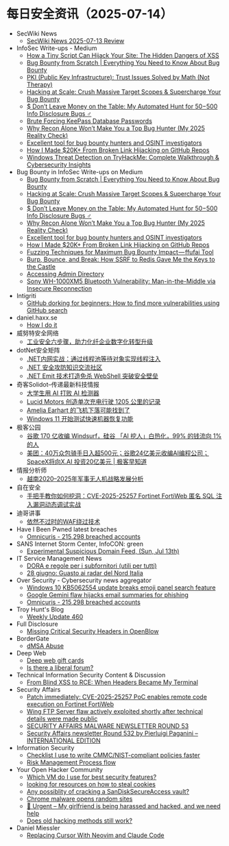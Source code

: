 # 每日安全资讯（2025-07-14）

- SecWiki News
  - [SecWiki News 2025-07-13 Review](http://www.sec-wiki.com/?2025-07-13)
- InfoSec Write-ups - Medium
  - [How a Tiny Script Can Hijack Your Site: The Hidden Dangers of XSS](https://infosecwriteups.com/how-a-tiny-script-can-hijack-your-site-the-hidden-dangers-of-xss-0df74dd6444f?source=rss----7b722bfd1b8d---4)
  - [Bug Bounty from Scratch | Everything You Need to Know About Bug Bounty](https://infosecwriteups.com/bug-bounty-from-scratch-everything-you-need-to-know-about-bug-bounty-7188d57d36f2?source=rss----7b722bfd1b8d---4)
  - [PKI (Public Key Infrastructure): Trust Issues Solved by Math (Not Therapy)](https://infosecwriteups.com/pki-public-key-infrastructure-trust-issues-solved-by-math-not-therapy-c536b7c2cc24?source=rss----7b722bfd1b8d---4)
  - [Hacking at Scale: Crush Massive Target Scopes & Supercharge Your Bug Bounty](https://infosecwriteups.com/hacking-at-scale-crush-massive-target-scopes-supercharge-your-bug-bounty-dcd856d01601?source=rss----7b722bfd1b8d---4)
  - [$ Don’t Leave Money on the Table: My Automated Hunt for $50-$500 Info Disclosure Bugs ️‍♂️](https://infosecwriteups.com/dont-leave-money-on-the-table-my-automated-hunt-for-50-500-info-disclosure-bugs-%EF%B8%8F-%EF%B8%8F-e088eba923cf?source=rss----7b722bfd1b8d---4)
  - [Brute Forcing KeePass Database Passwords](https://infosecwriteups.com/brute-forcing-keepass-database-passwords-cbe2433b7beb?source=rss----7b722bfd1b8d---4)
  - [Why Recon Alone Won’t Make You a Top Bug Hunter (My 2025 Reality Check)](https://infosecwriteups.com/why-recon-alone-wont-make-you-a-top-bug-hunter-my-2025-reality-check-4d7843e39019?source=rss----7b722bfd1b8d---4)
  - [Excellent tool for bug bounty hunters and OSINT investigators](https://infosecwriteups.com/excellent-tool-for-bug-bounty-hunters-and-osint-investigators-b6655cbabb28?source=rss----7b722bfd1b8d---4)
  - [How I Made $20K+ From Broken Link Hijacking on GitHub Repos](https://infosecwriteups.com/how-i-made-20k-from-broken-link-hijacking-on-github-repos-67d8917912f7?source=rss----7b722bfd1b8d---4)
  - [Windows Threat Detection on TryHackMe: Complete Walkthrough & Cybersecurity Insights](https://infosecwriteups.com/windows-threat-detection-on-tryhackme-complete-walkthrough-cybersecurity-insights-de3fc235968d?source=rss----7b722bfd1b8d---4)
- Bug Bounty in InfoSec Write-ups on Medium
  - [Bug Bounty from Scratch | Everything You Need to Know About Bug Bounty](https://infosecwriteups.com/bug-bounty-from-scratch-everything-you-need-to-know-about-bug-bounty-7188d57d36f2?source=rss----7b722bfd1b8d--bug_bounty)
  - [Hacking at Scale: Crush Massive Target Scopes & Supercharge Your Bug Bounty](https://infosecwriteups.com/hacking-at-scale-crush-massive-target-scopes-supercharge-your-bug-bounty-dcd856d01601?source=rss----7b722bfd1b8d--bug_bounty)
  - [$ Don’t Leave Money on the Table: My Automated Hunt for $50-$500 Info Disclosure Bugs ️‍♂️](https://infosecwriteups.com/dont-leave-money-on-the-table-my-automated-hunt-for-50-500-info-disclosure-bugs-%EF%B8%8F-%EF%B8%8F-e088eba923cf?source=rss----7b722bfd1b8d--bug_bounty)
  - [Why Recon Alone Won’t Make You a Top Bug Hunter (My 2025 Reality Check)](https://infosecwriteups.com/why-recon-alone-wont-make-you-a-top-bug-hunter-my-2025-reality-check-4d7843e39019?source=rss----7b722bfd1b8d--bug_bounty)
  - [Excellent tool for bug bounty hunters and OSINT investigators](https://infosecwriteups.com/excellent-tool-for-bug-bounty-hunters-and-osint-investigators-b6655cbabb28?source=rss----7b722bfd1b8d--bug_bounty)
  - [How I Made $20K+ From Broken Link Hijacking on GitHub Repos](https://infosecwriteups.com/how-i-made-20k-from-broken-link-hijacking-on-github-repos-67d8917912f7?source=rss----7b722bfd1b8d--bug_bounty)
  - [Fuzzing Techniques for Maximum Bug Bounty Impact — ffufai Tool](https://infosecwriteups.com/fuzzing-techniques-for-maximum-bug-bounty-impact-ffufai-tool-74e21735d6f1?source=rss----7b722bfd1b8d--bug_bounty)
  - [Burp, Bounce, and Break: How SSRF to Redis Gave Me the Keys to the Castle](https://infosecwriteups.com/burp-bounce-and-break-how-ssrf-to-redis-gave-me-the-keys-to-the-castle-19ba546093e4?source=rss----7b722bfd1b8d--bug_bounty)
  - [Accessing Admin Directory](https://infosecwriteups.com/accessing-admin-directory-eec04145a0fc?source=rss----7b722bfd1b8d--bug_bounty)
  - [Sony WH-1000XM5 Bluetooth Vulnerability: Man-in-the-Middle via Insecure Reconnection](https://infosecwriteups.com/sony-wh-1000xm5-bluetooth-vulnerability-man-in-the-middle-via-insecure-reconnection-cb1125e2f77b?source=rss----7b722bfd1b8d--bug_bounty)
- Intigriti
  - [GitHub dorking for beginners: How to find more vulnerabilities using GitHub search](https://www.intigriti.com/researchers/blog/hacking-tools/advanced-github-dorking-guide)
- daniel.haxx.se
  - [How I do it](https://daniel.haxx.se/blog/2025/07/13/how-i-do-it/)
- 威努特安全网络
  - [工业安全六步骤，助力化纤企业数字化转型升级](https://mp.weixin.qq.com/s?__biz=MzAwNTgyODU3NQ==&mid=2651134314&idx=1&sn=38c6d036f677da15478b92b9e394b382)
- dotNet安全矩阵
  - [.NET内网实战：通过线程池等待对象实现线程注入](https://mp.weixin.qq.com/s?__biz=MzUyOTc3NTQ5MA==&mid=2247500073&idx=1&sn=70def9028da43f156cc586ca9b2f6fc3)
  - [.NET 安全攻防知识交流社区](https://mp.weixin.qq.com/s?__biz=MzUyOTc3NTQ5MA==&mid=2247500073&idx=2&sn=9bf564c7b3a016326d2f647fe535a202)
  - [.NET Emit 技术打造免杀 WebShell 突破安全壁垒](https://mp.weixin.qq.com/s?__biz=MzUyOTc3NTQ5MA==&mid=2247500073&idx=3&sn=1b429e6f4c62558d01b04dc3bc62fc13)
- 奇客Solidot–传递最新科技情报
  - [大学生用 AI 打败 AI 检测器](https://www.solidot.org/story?sid=81783)
  - [Lucid Motors 创造单次充电行驶 1205 公里的记录](https://www.solidot.org/story?sid=81782)
  - [Amelia Earhart 的飞机下落可能找到了](https://www.solidot.org/story?sid=81781)
  - [Windows 11 开始测试快速机器恢复功能](https://www.solidot.org/story?sid=81780)
- 极客公园
  - [谷歌 170 亿收编 Windsurf，硅谷 「AI 挖人」白热化，99% 的钱流向 1% 的人](https://mp.weixin.qq.com/s?__biz=MTMwNDMwODQ0MQ==&mid=2653082640&idx=1&sn=30bf214238a35fe76c69166ed7bb3814)
  - [美团：40万众包骑手日入超500元；谷歌24亿美元收编AI编程公司；SpaceX将向X.AI 投资20亿美元 | 极客早知道](https://mp.weixin.qq.com/s?__biz=MTMwNDMwODQ0MQ==&mid=2653082621&idx=1&sn=c92068ab0f35c556a553784236b88afc)
- 情报分析师
  - [越南2020–2025年军事无人机战略发展分析](https://mp.weixin.qq.com/s?__biz=MzA3Mjc1MTkwOA==&mid=2650561772&idx=1&sn=8a746c83354b713639a1f4233301e411)
- 自在安全
  - [手把手教你如何挖洞：CVE-2025-25257 Fortinet FortiWeb 匿名 SQL 注入漏洞动态调试实战](https://mp.weixin.qq.com/s?__biz=Mzk0NTU5Mjg0Ng==&mid=2247492236&idx=1&sn=8d8564b4b92621d0ce1783198a801077)
- 迪哥讲事
  - [依然不过时的WAF绕过技术](https://mp.weixin.qq.com/s?__biz=MzIzMTIzNTM0MA==&mid=2247497884&idx=1&sn=ece312b9a38c44d79d3721eb53976087)
- Have I Been Pwned latest breaches
  - [Omnicuris - 215,298 breached accounts](https://haveibeenpwned.com/Breach/Omnicuris)
- SANS Internet Storm Center, InfoCON: green
  - [Experimental Suspicious Domain Feed, (Sun, Jul 13th)](https://isc.sans.edu/diary/rss/32102)
- IT Service Management News
  - [DORA e regole per i subfornitori (utili per tutti)](http://blog.cesaregallotti.it/2025/07/dora-e-regole-per-i-subfornitori-utili.html)
  - [28 giugno: Guasto ai radar del Nord Italia](http://blog.cesaregallotti.it/2025/07/28-giugno-guasto-ai-radar-del-nord.html)
- Over Security - Cybersecurity news aggregator
  - [Windows 10 KB5062554 update breaks emoji panel search feature](https://www.bleepingcomputer.com/news/microsoft/windows-10-kb5062554-update-breaks-emoji-panel-search-feature/)
  - [Google Gemini flaw hijacks email summaries for phishing](https://www.bleepingcomputer.com/news/security/google-gemini-flaw-hijacks-email-summaries-for-phishing/)
  - [Omnicuris - 215,298 breached accounts](https://haveibeenpwned.com/Breach/Omnicuris)
- Troy Hunt's Blog
  - [Weekly Update 460](https://www.troyhunt.com/weekly-update-460/)
- Full Disclosure
  - [Missing Critical Security Headers in OpenBlow](https://seclists.org/fulldisclosure/2025/Jul/13)
- BorderGate
  - [dMSA Abuse](https://www.bordergate.co.uk/dmsa-abuse/)
- Deep Web
  - [Deep web gift cards](https://www.reddit.com/r/deepweb/comments/1lyxojn/deep_web_gift_cards/)
  - [Is there a liberal forum?](https://www.reddit.com/r/deepweb/comments/1lyewad/is_there_a_liberal_forum/)
- Technical Information Security Content & Discussion
  - [From Blind XSS to RCE: When Headers Became My Terminal](https://www.reddit.com/r/netsec/comments/1lyfkpu/from_blind_xss_to_rce_when_headers_became_my/)
- Security Affairs
  - [Patch immediately: CVE-2025-25257 PoC enables remote code execution on Fortinet FortiWeb](https://securityaffairs.com/179874/security/patch-immediately-cve-2025-25257-poc-enables-remote-code-execution-on-fortinet-fortiweb.html)
  - [Wing FTP Server flaw actively exploited shortly after technical details were made public](https://securityaffairs.com/179861/hacking/wing-ftp-server-flaw-actively-exploited-shortly-after-technical-details-were-made-public.html)
  - [SECURITY AFFAIRS MALWARE NEWSLETTER ROUND 53](https://securityaffairs.com/179854/breaking-news/security-affairs-malware-newsletter-round-52-2.html)
  - [Security Affairs newsletter Round 532 by Pierluigi Paganini – INTERNATIONAL EDITION](https://securityaffairs.com/179847/breaking-news/security-affairs-newsletter-round-532-by-pierluigi-paganini-international-edition.html)
- Information Security
  - [Checklist I use to write CMMC/NIST-compliant policies faster](https://www.reddit.com/r/Information_Security/comments/1lz076f/checklist_i_use_to_write_cmmcnistcompliant/)
  - [Risk Management Process flow](https://www.reddit.com/r/Information_Security/comments/1lyz72u/risk_management_process_flow/)
- Your Open Hacker Community
  - [Which VM do I use for best security features?](https://www.reddit.com/r/HowToHack/comments/1lyxp5j/which_vm_do_i_use_for_best_security_features/)
  - [looking for resources on how to steal cookies](https://www.reddit.com/r/HowToHack/comments/1lysmb6/looking_for_resources_on_how_to_steal_cookies/)
  - [Any possiblity of cracking a SanDiskSecureAccess vault?](https://www.reddit.com/r/HowToHack/comments/1lyphmb/any_possiblity_of_cracking_a_sandisksecureaccess/)
  - [Chrome malware opens random sites](https://www.reddit.com/r/HowToHack/comments/1lyozr2/chrome_malware_opens_random_sites/)
  - [📣 Urgent – My girlfriend is being harassed and hacked, and we need help](https://www.reddit.com/r/HowToHack/comments/1lyxcxg/urgent_my_girlfriend_is_being_harassed_and_hacked/)
  - [Does old hacking methods still work?](https://www.reddit.com/r/HowToHack/comments/1lyjcp1/does_old_hacking_methods_still_work/)
- Daniel Miessler
  - [Replacing Cursor With Neovim and Claude Code](https://danielmiessler.com/blog/replacing-cursor-with-neovim-claude-code)
